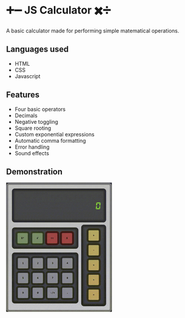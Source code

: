 # ➕➖ JS Calculator ✖️➗
A basic calculator made for performing simple matematical operations.

## Languages used
* HTML
* CSS
* Javascript

## Features
* Four basic operators
* Decimals
* Negative toggling
* Square rooting
* Custom exponential expressions
* Automatic comma formatting
* Error handling
* Sound effects

## Demonstration
<img src="https://github.com/KennethOnuorah/Javascript-Calculator/blob/main/src/images/tutorial.gif" width="286" height="349"/>
